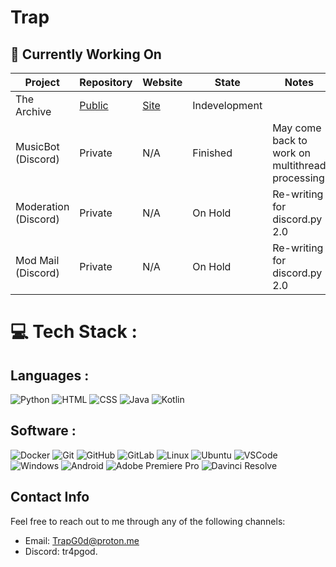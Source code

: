 # Trap

## 🚀 Currently Working On

| Project | Repository | Website | State | Notes |
| ------- | ---------- | ------- | ----- | ----- |
|The Archive | [Public](https://github.com/trapgod1/trapgod1.github.io) | [Site](https://trapgod1.github.io)| Indevelopment| |
| MusicBot (Discord)| Private | N/A | Finished | May come back to work on multithread processing |
| Moderation (Discord) | Private | N/A | On Hold | Re-writing for discord.py 2.0 |
| Mod Mail (Discord) | Private | N/A | On Hold | Re-writing for discord.py 2.0 |


# 💻 Tech Stack :

## Languages :

<div style="display: inline-block;">
  <img alt="Python" src="https://img.shields.io/badge/Python-FFD43B?style=for-the-badge&logo=python&logoColor=blue">
  <img alt="HTML" src="https://img.shields.io/badge/HTML5-E34F26?style=for-the-badge&logo=html5&logoColor=white">
  <img alt="CSS" src="https://img.shields.io/badge/CSS3-1572B6?style=for-the-badge&logo=css3&logoColor=white">
  <img alt="Java" src="https://img.shields.io/badge/JavaScript-323330?style=for-the-badge&logo=javascript&logoColor=F7DF1E">
  <img alt="Kotlin" src="https://img.shields.io/badge/kotlin-%237F52FF.svg?style=for-the-badge&logo=kotlin&logoColor=white">
</div>

## Software :

<div style="display: inline-block;">
  <img alt="Docker" src="https://img.shields.io/badge/Docker-2CA5E0?style=for-the-badge&logo=docker&logoColor=white">
  <img alt="Git" src="https://img.shields.io/badge/GIT-E44C30?style=for-the-badge&logo=git&logoColor=white">
  <img alt="GitHub" src="https://img.shields.io/badge/GitHub-100000?style=for-the-badge&logo=github&logoColor=white">
  <img alt="GitLab" src="https://img.shields.io/badge/-GitLab-262626?style=for-the-badge&logo=gitlab">
  <img alt="Linux" src="https://img.shields.io/badge/Linux-FCC624?style=for-the-badge&logo=linux&logoColor=black">
  <img alt="Ubuntu" src="https://img.shields.io/badge/Ubuntu-E95420?style=for-the-badge&logo=ubuntu&logoColor=white">
  <img alt="VSCode" src="https://img.shields.io/badge/VSCode-0078D4?style=for-the-badge&logo=visual%20studio%20code&logoColor=white">
  <img alt="Windows" src="https://img.shields.io/badge/Windows-0078D6?style=for-the-badge&logo=windows&logoColor=white">
  <img alt="Android" src="https://img.shields.io/badge/Android-3DDC84?style=for-the-badge&logo=android&logoColor=white">
  <img alt="Adobe Premiere Pro" src="https://img.shields.io/badge/Adobe%20Premiere%20Pro-9999FF.svg?style=for-the-badge&logo=Adobe%20Premiere%20Pro&logoColor=white">
  <img alt="Davinci Resolve" src="https://ziadoua.github.io/m3-Markdown-Badges/badges/DaVinciResolve/davinciresolve1.svg">
</div>

## Contact Info

Feel free to reach out to me through any of the following channels:

- Email: [TrapG0d@proton.me](mailto:TrapG0d@proton.me)
- Discord: tr4pgod.
